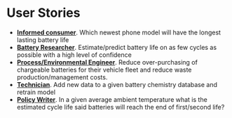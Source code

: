# User Stories

- __[Informed consumer](_user_story_1.md)__. Which newest phone model will have the longest lasting battery life
- __[Battery Researcher](_user_story_2.md)__. Estimate/predict battery life on as few cycles as possible with a high level of confidence
- __[Process/Environmental Engineer](_user_story_3.md)__. Reduce over-purchasing of chargeable batteries for their vehicle fleet and reduce waste production/management costs.
- __[Technician](_user_story_4.md)__. Add new data to a given battery chemistry database and retrain model
- __[Policy Writer](_user_story_5.md)__. In a given average ambient temperature what is the estimated cycle life said batteries will reach the end of first/second life?
